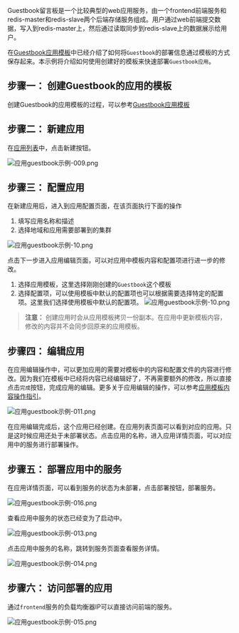 ﻿Guestbook留言板是一个比较典型的web应用服务，由一个frontend前端服务和redis-master和redis-slave两个后端存储服务组成。用户通过web前端提交数据，写入到redis-master上，然后通过读取同步到redis-slave上的数据展示给用户。

在[Guestbook应用模板][1]中已经介绍了如何将`Guestbook`的部署信息通过模板的方式保存起来。本示例将介绍如何使用创建好的模板来快速部署`Guestbook应用`。

## 步骤一： 创建Guestbook的应用的模板

创建Guestbook的应用模板的过程，可以参考[Guestbook应用模板][2]

## 步骤二： 新建应用

在[应用列表][3]中，点击新建按钮。

![应用guestbook示例-009.png][4]

## 步骤三： 配置应用

在新建应用后，进入到应用配置页面，在该页面执行下面的操作

1. 填写应用名称和描述
2. 选择地域和应用需要部署到的集群

![应用guestbook示例-10.png][5]

点击下一步进入应用编辑页面，可以对应用中模板内容和配置项进行进一步的修改。

1. 选择应用模板，这里选择刚刚创建的`Guestbook`这个模板
2. 选择配置项，可以使用模板中默认的配置项也可以根据需要选择特定的配置项。这里我们选择使用模板中默认的配置项。
![应用guestbook示例-10.png][6]

>**注意：**
>创建应用时会从应用模板拷贝一份副本。在应用中更新模板内容，修改的内容并不会同步回原来的应用模板。

## 步骤四： 编辑应用

在应用编辑操作中，可以更加应用的需要对模板中的内容和配置文件的内容进行修改。因为我们在模板中已经将内容已经编辑好了，不再需要额外的修改，所以直接点击`完成`按钮，完成应用的编辑。更多关于应用编辑的操作，可以参考[应用模板内容操作指引][6]。

![应用guestbook示例-011.png][7]

在应用编辑完成后，这个应用已经创建。在应用列表页面可以看到对应的应用。只是这时候应用还处于未部署状态。点击应用的名称，进入应用详情页面，可以对应用中的服务进行部署操作。

## 步骤五： 部署应用中的服务

在应用详情页面，可以看到服务的状态为未部署，点击部署按钮，部署服务。

![应用guestbook示例-016.png][9]

查看应用中服务的状态已经变为了启动中。

![应用guestbook示例-013.png][10]

点击应用中服务的名称，跳转到服务页面查看服务详情。

![应用guestbook示例-014.png][11]

## 步骤六： 访问部署的应用

通过`frontend`服务的负载均衡器IP可以直接访问前端的服务。

![应用guestbook示例-015.png][13]


  [1]: http://tce.fsphere.cn/document/product/457/11951
  [2]: http://tce.fsphere.cn/document/product/457/11951
  [3]: http://console.tce.fsphere.cn/ccs/application
  [4]: http://imgcache.tce.fsphere.cn/image/mc.qcloudimg.com/static/img/f94effc7b5ec3cdcd9821c27ea6b2871/image.png
  [5]: http://imgcache.tce.fsphere.cn/image/mc.qcloudimg.com/static/img/4e6d2c9483b595a773ef7bc9fe70d57b/image.png
  [6]: http://imgcache.tce.fsphere.cn/image/mc.qcloudimg.com/static/img/8e4e1a1d62d87803bb220cdb33fbeb07/image.png
  [7]: http://imgcache.tce.fsphere.cn/image/mc.qcloudimg.com/static/img/6529c013018af4adfb2dcdf2ae030085/image.png
  [9]: http://imgcache.tce.fsphere.cn/image/mc.qcloudimg.com/static/img/bc929d90e0ee89ef24d8c2bdf3bcff63/image.png
  [10]:http://imgcache.tce.fsphere.cn/image/mc.qcloudimg.com/static/img/0cb66aea86f1db958db13ebbee05f563/image.png
  [11]: http://imgcache.tce.fsphere.cn/image/mc.qcloudimg.com/static/img/c9c0ca79b3fe41d9a33bebfec53d7b74/image.png
  [12]: http://imgcache.tce.fsphere.cn/image/mc.qcloudimg.com/static/img/059891cc1b9177964366b4dcf97c2bcc/image.png
  [13]: http://imgcache.tce.fsphere.cn/image/mc.qcloudimg.com/static/img/d45bb96194851eed18b07acbf8c23121/image.png